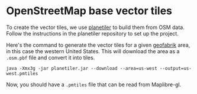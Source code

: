 # OpenStreetMap base vector tiles

To create the vector tiles, we use [planetiler](https://github.com/onthegomap/planetiler) to build them from OSM data. Follow the instructions in the planetiler repository to set up the project.

Here's the command to generate the vector tiles for a given [geofabrik](https://download.geofabrik.de/) area, in this case the western United States. This will download the area as a `.osm.pbf` file and convert it into tiles.

```
java -Xmx3g -jar planetiler.jar --download --area=us-west --output=us-west.pmtiles
```

Now, you should have a `.pmtiles` file that can be read from Maplibre-gl.
